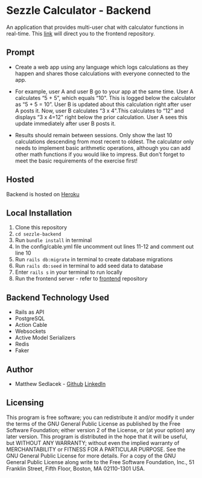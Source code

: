 # Sezzle Calculator - Backend

An application that provides multi-user chat with calculator functions in real-time. This [link](https://github.com/matthewsedlacek/sezzle-frontend-2.0) will direct you to the frontend repository.

## Prompt

- Create a web app using any language which logs calculations as they happen and shares those calculations with everyone connected to the app.

- For example, user A and user B go to your app at the same time. User A calculates “5 + 5”, which equals “10". This is logged below the calculator as “5 + 5 = 10”. User B is updated about this calculation right after user A posts it. Now, user B calculates “3 x 4".This calculates to “12” and displays “3 x 4=12" right below the prior calculation. User A sees this update immediately after user B posts it.

- Results should remain between sessions. Only show the last 10 calculations descending from most recent to oldest. The calculator only needs to implement basic arithmetic operations, although you can add other math functions if you would like to impress. But don't forget to meet the basic requirements of the exercise first!

## Hosted

Backend is hosted on [Heroku](https://gentle-castle-53687.herokuapp.com/messages)

## Local Installation

1. Clone this repository
2. `cd sezzle-backend`
3. Run `bundle install` in terminal
4. In the config/cable.yml file uncomment out lines 11-12 and comment out line 10
5. Run `rails db:migrate` in terminal to create database migrations
6. Run `rails db:seed` in terminal to add seed data to database
7. Enter `rails s` in your terminal to run locally
8. Run the frontend server - refer to [frontend](https://github.com/matthewsedlacek/sezzle-frontend-2.0) repository

## Backend Technology Used

- Rails as API
- PostgreSQL
- Action Cable
- Websockets
- Active Model Serializers
- Redis
- Faker

## Author

- Matthew Sedlacek - [Github](https://github.com/matthewsedlacek) [LinkedIn](https://www.linkedin.com/in/matthew-sedlacek/)

## Licensing

This program is free software; you can redistribute it and/or modify it under the terms of the GNU General Public License as published by the Free Software Foundation; either version 2 of the License, or (at your option) any later version.
This program is distributed in the hope that it will be useful, but WITHOUT ANY WARRANTY; without even the implied warranty of MERCHANTABILITY or FITNESS FOR A PARTICULAR PURPOSE. See the GNU General Public License for more details.
For a copy of the GNU General Public License along write to the Free Software Foundation, Inc., 51 Franklin Street, Fifth Floor, Boston, MA 02110-1301 USA.
